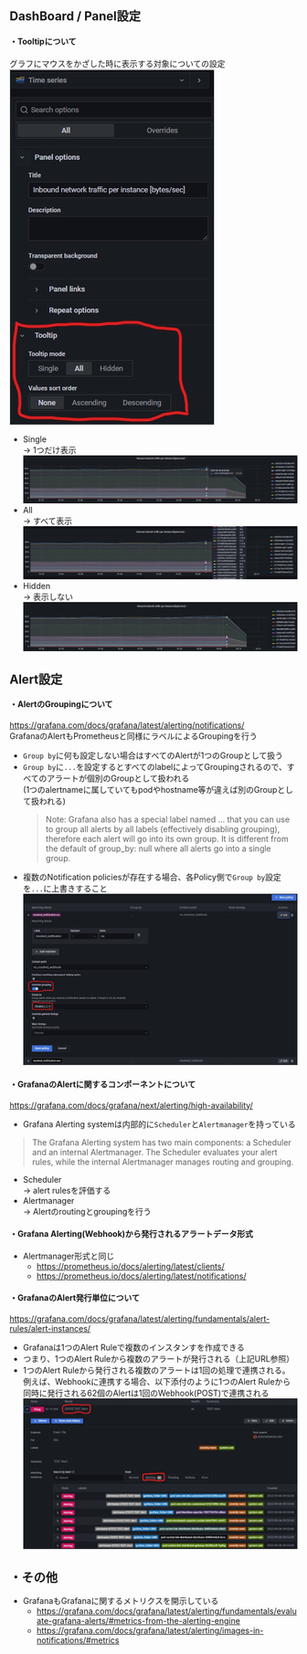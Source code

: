 ## DashBoard / Panel設定
#### ・Tooltipについて  
グラフにマウスをかざした時に表示する対象についての設定  
![Tooltip](https://github.com/nutslove/Knowledges/blob/main/Grafana/image/Tooltip.jpg)
- Single  
  → 1つだけ表示
![Tooltip_Single](https://github.com/nutslove/Knowledges/blob/main/Grafana/image/Tooltip_Single.jpg)
- All  
  → すべて表示
![Tooltip_All](https://github.com/nutslove/Knowledges/blob/main/Grafana/image/Tooltip_All.jpg)
- Hidden  
  → 表示しない
![Tooltip_Hidden](https://github.com/nutslove/Knowledges/blob/main/Grafana/image/Tooltip_Hidden.jpg)

## Alert設定
#### ・AlertのGroupingについて
https://grafana.com/docs/grafana/latest/alerting/notifications/  
GrafanaのAlertもPrometheusと同様にラベルによるGroupingを行う  
- `Group by`に何も設定しない場合はすべてのAlertが1つのGroupとして扱う
- `Group by`に`...`を設定するとすべてのlabelによってGroupingされるので、すべてのアラートが個別のGroupとして扱われる  
  (1つのalertnameに属していてもpodやhostname等が違えば別のGroupとして扱われる)
  >Note: Grafana also has a special label named ... that you can use to group all alerts by all labels (effectively disabling grouping), 
therefore each alert will go into its own group. It is different from the default of group_by: null where all alerts go into a single group.  
- 複数のNotification policiesが存在する場合、各Policy側で`Group by`設定を`...`に上書きすること  
  ![Notification_policies](https://github.com/nutslove/Knowledges/blob/main/Grafana/image/NotificationPolicies.jpg)

#### ・GrafanaのAlertに関するコンポーネントについて
https://grafana.com/docs/grafana/next/alerting/high-availability/
- Grafana Alerting systemは内部的に`Scheduler`と`Alertmanager`を持っている
> The Grafana Alerting system has two main components: a Scheduler and an internal Alertmanager. The Scheduler evaluates your alert rules, while the internal Alertmanager manages routing and grouping.
- Scheduler  
  → alert rulesを評価する
- Alertmanager  
  → Alertのroutingとgroupingを行う

#### ・Grafana Alerting(Webhook)から発行されるアラートデータ形式
- Alertmanager形式と同じ
  - https://prometheus.io/docs/alerting/latest/clients/
  - https://prometheus.io/docs/alerting/latest/notifications/

#### ・GrafanaのAlert発行単位について
https://grafana.com/docs/grafana/latest/alerting/fundamentals/alert-rules/alert-instances/
- Grafanaは1つのAlert Ruleで複数のインスタンすを作成できる
- つまり、1つのAlert Ruleから複数のアラートが発行される（上記URL参照）
- 1つのAlert Ruleから発行される複数のアラートは1回の処理で連携される。  
  例えば、Webhookに連携する場合、以下添付のように1つのAlert Ruleから同時に発行される62個のAlertは1回のWebhook(POST)で連携される  
![Alert](https://github.com/nutslove/Knowledges/blob/main/Grafana/image/Grafana_MultipleAlerts.jpg)

## ・その他
- GrafanaもGrafanaに関するメトリクスを開示している  
  - https://grafana.com/docs/grafana/latest/alerting/fundamentals/evaluate-grafana-alerts/#metrics-from-the-alerting-engine
  - https://grafana.com/docs/grafana/latest/alerting/images-in-notifications/#metrics